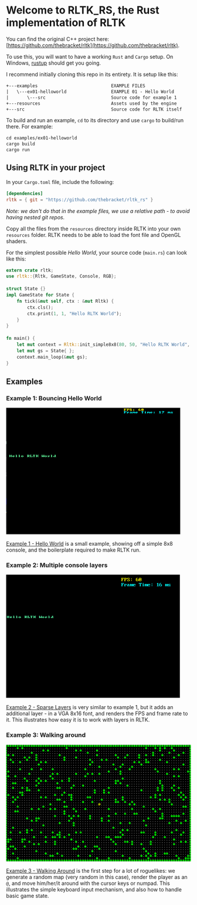 # Welcome to RLTK_RS, the Rust implementation of RLTK

You can find the original C++ project here: [https://github.com/thebracket/rltk](https://github.com/thebracket/rltk).

To use this, you will want to have a working `Rust` and `Cargo` setup. On Windows, [rustup](https://rustup.rs/) should get you going.

I recommend initially cloning this repo in its entirety. It is setup like this:

```
+---examples                            EXAMPLE FILES
|   \---ex01-helloworld                 EXAMPLE 01 - Hello World
|       \---src                         Source code for example 1
+---resources                           Assets used by the engine
+---src                                 Source code for RLTK itself
```

To build and run an example, `cd` to its directory and use `cargo` to build/run there. For example:

```
cd examples/ex01-helloworld
cargo build
cargo run
```

## Using RLTK in your project

In your `Cargo.toml` file, include the following:

```toml
[dependencies]
rltk = { git = "https://github.com/thebracket/rltk_rs" }
```

*Note: we don't do that in the example files, we use a relative path - to avoid having nested git repos.*

Copy all the files from the `resources` directory inside RLTK into your own `resources` folder. RLTK needs to be able to load the font file and OpenGL shaders.

For the simplest possible *Hello World*, your source code (`main.rs`) can look like this:

```rust
extern crate rltk;
use rltk::{Rltk, GameState, Console, RGB};

struct State {}
impl GameState for State {
    fn tick(&mut self, ctx : &mut Rltk) {
        ctx.cls();
        ctx.print(1, 1, "Hello RLTK World");
    }
}

fn main() {
    let mut context = Rltk::init_simple8x8(80, 50, "Hello RLTK World", "resources");
    let mut gs = State{ };
    context.main_loop(&mut gs);
}
```

## Examples

### Example 1: Bouncing Hello World

![Animated GIF](/screenshots/RLTK_RS_EXAMPLE01.gif)

[Example 1 - Hello World](examples/ex01-helloworld) is a small example, showing off a simple 8x8 console, and the boilerplate required to make RLTK run.

### Example 2: Multiple console layers

![Animated GIF](/screenshots/RLTK_RS_EXAMPLE02.gif)

[Example 2 - Sparse Layers](examples/ex02-sparse) is very similar to example 1, but it adds an additional layer - in a VGA 8x16 font, and renders the FPS and frame rate to it. This illustrates how easy it is to work with layers in RLTK.

### Example 3: Walking around

![Animated GIF](/screenshots/RLTK_RS_EXAMPLE03.gif)

[Example 3 - Walking Around](examples/ex03-walking_around) is the first step for a lot of roguelikes: we generate a random map (very random in this case), render the player as an `@`, and move him/her/it around with the cursor keys or numpad. This illustrates the simple keyboard input mechanism, and also how to handle basic game state.
